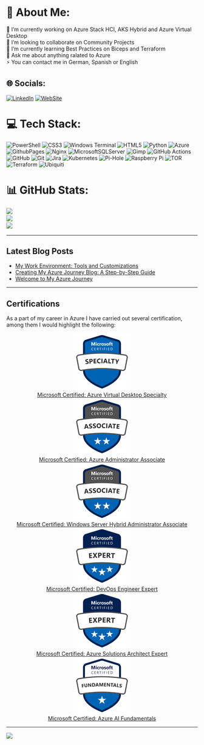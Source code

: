 # 💫 About Me:
🔭 I’m currently working on Azure Stack HCI, AKS Hybrid and Azure Virtual Desktop<br>👯 I’m looking to collaborate on Community Projects <br>🌱 I’m currently learning Best Practices on Biceps and Terraform<br>💬 Ask me about anything ralated to Azure<br>⚡ You can contact me in German, Spanish or English 


## 🌐 Socials:
[![LinkedIn](https://img.shields.io/badge/LinkedIn-%230077B5.svg?logo=linkedin&logoColor=white)](https://linkedin.com/in/cristian-schmitt-nieto) [![WebSite](https://img.shields.io/badge/Website-%230077B5.svg?logo=github-pages&logoColor=white)](https://schmittnieto.com) 

# 💻 Tech Stack:
![PowerShell](https://img.shields.io/badge/PowerShell-%235391FE.svg?style=flat&logo=powershell&logoColor=white) ![CSS3](https://img.shields.io/badge/css3-%231572B6.svg?style=flat&logo=css3&logoColor=white) ![Windows Terminal](https://img.shields.io/badge/Windows%20Terminal-%234D4D4D.svg?style=flat&logo=windows-terminal&logoColor=white) ![HTML5](https://img.shields.io/badge/html5-%23E34F26.svg?style=flat&logo=html5&logoColor=white) ![Python](https://img.shields.io/badge/python-3670A0?style=flat&logo=python&logoColor=ffdd54) ![Azure](https://img.shields.io/badge/azure-%230072C6.svg?style=flat&logo=microsoftazure&logoColor=white) ![GithubPages](https://img.shields.io/badge/github%20pages-121013?style=flat&logo=github&logoColor=white) ![Nginx](https://img.shields.io/badge/nginx-%23009639.svg?style=flat&logo=nginx&logoColor=white) ![MicrosoftSQLServer](https://img.shields.io/badge/Microsoft%20SQL%20Server-CC2927?style=flat&logo=microsoft%20sql%20server&logoColor=white) ![Gimp](https://img.shields.io/badge/Gimp-657D8B?style=flat&logo=gimp&logoColor=FFFFFF) ![GitHub Actions](https://img.shields.io/badge/github%20actions-%232671E5.svg?style=flat&logo=githubactions&logoColor=white) ![GitHub](https://img.shields.io/badge/github-%23121011.svg?style=flat&logo=github&logoColor=white) ![Git](https://img.shields.io/badge/git-%23F05033.svg?style=flat&logo=git&logoColor=white) ![Jira](https://img.shields.io/badge/jira-%230A0FFF.svg?style=flat&logo=jira&logoColor=white) ![Kubernetes](https://img.shields.io/badge/kubernetes-%23326ce5.svg?style=flat&logo=kubernetes&logoColor=white) ![Pi-Hole](https://img.shields.io/badge/pihole-%2396060C.svg?style=flat&logo=pi-hole&logoColor=white) ![Raspberry Pi](https://img.shields.io/badge/-RaspberryPi-C51A4A?style=flat&logo=Raspberry-Pi) ![TOR](https://img.shields.io/badge/tor-%237E4798.svg?style=flat&logo=tor-project&logoColor=white) ![Terraform](https://img.shields.io/badge/terraform-%235835CC.svg?style=flat&logo=terraform&logoColor=white) ![Ubiquiti](https://img.shields.io/badge/ubiquiti-%230559C9.svg?style=flat&logo=ubiquiti&logoColor=white)
# 📊 GitHub Stats:
![](https://github-readme-stats.vercel.app/api?username=SchmittNieto&theme=dark&hide_border=false&include_all_commits=false&count_private=false)<br/>
![](https://github-readme-streak-stats.herokuapp.com/?user=SchmittNieto&theme=dark&hide_border=false)<br/>
![](https://github-readme-stats.vercel.app/api/top-langs/?username=SchmittNieto&theme=dark&hide_border=false&include_all_commits=false&count_private=false&layout=compact)

---

## Latest Blog Posts
<!-- BLOG-POST-LIST:START -->
- [My Work Environment: Tools and Customizations](https://schmitt-nieto.com/blog/my-work-environment-tools/)
- [Creating My Azure Journey Blog: A Step-by-Step Guide](https://schmitt-nieto.com/blog/creating-my-azure-journey-blog/)
- [Welcome to My Azure Journey](https://schmitt-nieto.com/blog/welcome-to-my-blog/)
<!-- BLOG-POST-LIST:END -->

---
## Certifications

As a part of my career in Azure I have carried out several certification, among them I would highlight the following:
<div class="Certifications" style="text-align: center;">
  <a href="https://learn.microsoft.com/api/credentials/share/en-us/CristianSchmittNieto-7357/E724DDDADB705179?sharingId=24F0DC952D8EB05D" target="_blank">
    <img src="/assets/img/microsoft-certified-specialty-badge-avd.svg" alt="Microsoft Certified: Azure Virtual Desktop Specialty" class="cert-image" style="width: 150px; height: 150px;"/>
    <div style="text-align: center;">Microsoft Certified: Azure Virtual Desktop Specialty</div>
  </a>
  <a href="https://learn.microsoft.com/api/credentials/share/en-us/CristianSchmittNieto-7357/5FBC968AEABFC10B?sharingId=24F0DC952D8EB05D" target="_blank">
    <img src="/assets/img/microsoft-certified-associate-badge-adm.svg"  alt="Microsoft Certified: Azure Administrator Associate" class="cert-image" style="width: 150px; height: 150px;"/>
    <div style="text-align: center;">Microsoft Certified: Azure Administrator Associate</div>
  </a>
  <a href="https://learn.microsoft.com/api/credentials/share/en-us/CristianSchmittNieto-7357/A3635D8F3BE9F9C2?sharingId=24F0DC952D8EB05D" target="_blank">
    <img src="/assets/img/microsoft-certified-associate-badge-hybrid.svg" alt="Microsoft Certified: Windows Server Hybrid Administrator Associate" class="cert-image" style="width: 150px; height: 150px;"/>
    <div style="text-align: center;">Microsoft Certified: Windows Server Hybrid Administrator Associate</div>
  </a>
  <a href="https://learn.microsoft.com/api/credentials/share/en-us/CristianSchmittNieto-7357/225ACCA9CD499B3C?sharingId=24F0DC952D8EB05D" target="_blank">
    <img src="/assets/img/microsoft-certified-expert-badge-DevOps.svg" alt="Microsoft Certified: DevOps Engineer Expert" class="cert-image" style="width: 150px; height: 150px;"/>
    <div style="text-align: center;">Microsoft Certified: DevOps Engineer Expert</div>
  </a>
  <a href="https://learn.microsoft.com/api/credentials/share/en-us/CristianSchmittNieto-7357/B8D453727AF2E0FF?sharingId=24F0DC952D8EB05D" target="_blank">
    <img src="/assets/img/microsoft-certified-expert-badge-expert.svg" alt="Microsoft Certified: Azure Solutions Architect Expert" class="cert-image" style="width: 150px; height: 150px;"/>
    <div style="text-align: center;">Microsoft Certified: Azure Solutions Architect Expert</div>
  </a>
    <a href="https://learn.microsoft.com/api/credentials/share/en-us/CristianSchmittNieto-7357/DEC07C6846AF65A7?sharingId=24F0DC952D8EB05D" target="_blank">
    <img src="/assets/img/microsoft-certified-fundamentals-badge-AI.svg" alt="Microsoft Certified: Azure AI Fundamentals" class="cert-image" style="width: 150px; height: 150px;"/>
    <div style="text-align: center;">Microsoft Certified: Azure AI Fundamentals</div>
  </a>
</div>

---
[![](https://visitcount.itsvg.in/api?id=SchmittNieto&icon=0&color=3)](https://visitcount.itsvg.in)

<!-- Proudly created with GPRM ( https://gprm.itsvg.in ) -->